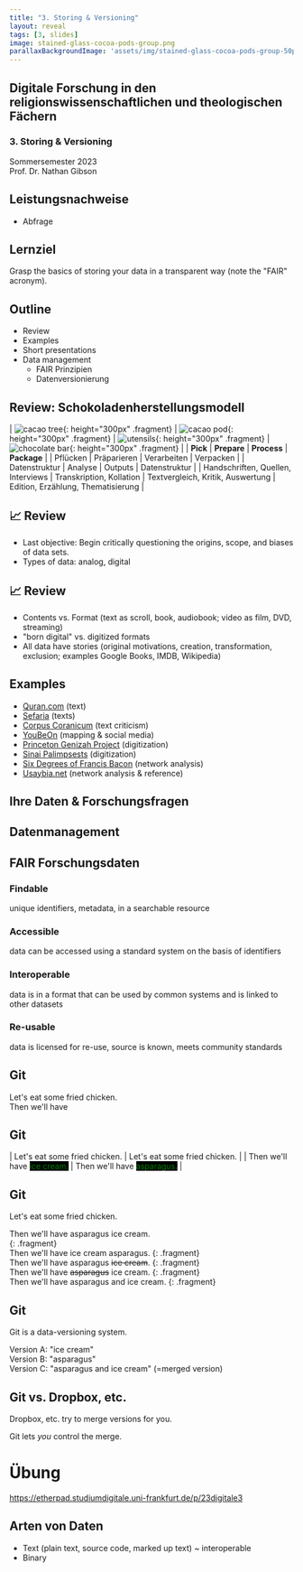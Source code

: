 ```yaml
---
title: "3. Storing & Versioning"
layout: reveal
tags: [3, slides]
image: stained-glass-cocoa-pods-group.png
parallaxBackgroundImage: 'assets/img/stained-glass-cocoa-pods-group-50per.png'
---
```


## Digitale Forschung in den religionswissenschaftlichen und theologischen Fächern

### 3. Storing & Versioning

Sommersemester 2023  
Prof. Dr. Nathan Gibson

## Leistungsnachweise

- Abfrage

## Lernziel

Grasp the basics of storing your data in a transparent way (note the "FAIR" acronym).

## Outline

- Review
- Examples
- Short presentations
- Data management
  - FAIR Prinzipien
  - Datenversionierung

## Review: Schokoladenherstellungsmodell

| ![cacao tree](../assets/img/cacao.svg){: height="300px" .fragment} | ![cacao pod](../assets/img/seed.svg){: height="300px" .fragment} | ![utensils](../assets/img/utensils.svg){: height="300px" .fragment} | ![chocolate bar](../assets/img/chocolate.svg){: height="300px" .fragment} |
| **Pick** | **Prepare** | **Process** | **Package** |
| Pflücken | Präparieren | Verarbeiten | Verpacken |
| Datenstruktur | Analyse | Outputs | Datenstruktur |
| Handschriften, Quellen, Interviews | Transkription, Kollation | Textvergleich, Kritik, Auswertung | Edition, Erzählung, Thematisierung |

## 📈 Review

- Last objective: Begin critically questioning the origins, scope, and biases of data sets.
- Types of data: analog, digital

## 📈 Review

- Contents vs. Format (text as scroll, book, audiobook; video as film, DVD, streaming)
- "born digital" vs. digitized formats
- All data have stories (original motivations, creation, transformation, exclusion; examples Google Books, IMDB, Wikipedia)

## Examples

- [Quran.com](https://quran.com/) (text)
- [Sefaria](https://www.sefaria.org) (texts)
- [Corpus Coranicum](https://corpuscoranicum.de) (text criticism) 
- [YouBeOn](https://app.youbeon.eu/places) (mapping & social media)
- [Princeton Genizah Project](https://geniza.princeton.edu/en/documents/) (digitization)
- [Sinai Palimpsests](https://sinaimanuscripts.library.ucla.edu/) (digitization)
- [Six Degrees of Francis Bacon](http://www.sixdegreesoffrancisbacon.com/) (network analysis)
- [Usaybia.net](https://usaybia.net) (network analysis & reference)

## Ihre Daten & Forschungsfragen


## Datenmanagement

## FAIR Forschungsdaten

### Findable

unique identifiers, metadata, in a searchable resource

### Accessible

data can be accessed using a standard system on the basis of identifiers

### Interoperable

data is in a format that can be used by common systems and is linked to other datasets

### Re-usable

data is licensed for re-use, source is known, meets community standards

## Git

Let's eat some fried chicken.  
Then we'll have 

## Git

| Let's eat some fried chicken. |  Let's eat some fried chicken. |
| Then we'll have <span style="color:green; background:black">ice cream.</span> | Then we'll have <span style="color:green; background:black">asparagus.</span> |

## Git

Let's eat some fried chicken.  

Then we'll have asparagus ice cream.  
{: .fragment}  
Then we'll have ice cream asparagus. 
{: .fragment}  
Then we'll have asparagus ~~ice cream~~. 
{: .fragment}  
Then we'll have ~~asparagus~~ ice cream. 
{: .fragment}  
Then we'll have asparagus and ice cream. 
{: .fragment}  

## Git

Git is a data-versioning system. 

Version A: "ice cream"  
Version B: "asparagus"  
Version C: "asparagus and ice cream" (=merged version)

## Git vs. Dropbox, etc.

Dropbox, etc. try to merge versions for you.

Git lets *you* control the merge. 

# Übung

https://etherpad.studiumdigitale.uni-frankfurt.de/p/23digitale3

## Arten von Daten

- Text (plain text, source code, marked up text) ~ interoperable
- Binary
